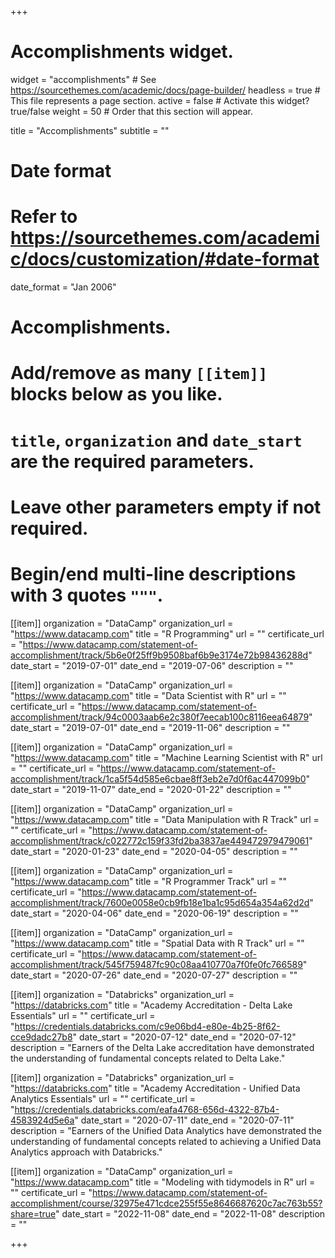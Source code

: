 +++
# Accomplishments widget.
widget = "accomplishments"  # See https://sourcethemes.com/academic/docs/page-builder/
headless = true  # This file represents a page section.
active = false  # Activate this widget? true/false
weight = 50  # Order that this section will appear.

title = "Accomplish&shy;ments"
subtitle = ""

# Date format
#   Refer to https://sourcethemes.com/academic/docs/customization/#date-format
date_format = "Jan 2006"

# Accomplishments.
#   Add/remove as many `[[item]]` blocks below as you like.
#   `title`, `organization` and `date_start` are the required parameters.
#   Leave other parameters empty if not required.
#   Begin/end multi-line descriptions with 3 quotes `"""`.

[[item]]
  organization = "DataCamp"
  organization_url = "https://www.datacamp.com"
  title = "R Programming"
  url = ""
  certificate_url = "https://www.datacamp.com/statement-of-accomplishment/track/5b6e0f25ff9b9508baf6b9e3174e72b98436288d"
  date_start = "2019-07-01"
  date_end = "2019-07-06"
  description = ""

[[item]]
  organization = "DataCamp"
  organization_url = "https://www.datacamp.com"
  title = "Data Scientist with R"
  url = ""
  certificate_url = "https://www.datacamp.com/statement-of-accomplishment/track/94c0003aab6e2c380f7eecab100c8116eea64879"
  date_start = "2019-07-01"
  date_end = "2019-11-06"
  description = ""

[[item]]
  organization = "DataCamp"
  organization_url = "https://www.datacamp.com"
  title = "Machine Learning Scientist with R"
  url = ""
  certificate_url = "https://www.datacamp.com/statement-of-accomplishment/track/1ca5f54d585e6cbae8ff3eb2e7d0f6ac447099b0"
  date_start = "2019-11-07"
  date_end = "2020-01-22"
  description = ""

[[item]]
  organization = "DataCamp"
  organization_url = "https://www.datacamp.com"
  title = "Data Manipulation with R Track"
  url = ""
  certificate_url = "https://www.datacamp.com/statement-of-accomplishment/track/c022772c159f33fd2ba3837ae449472979479061"
  date_start = "2020-01-23"
  date_end = "2020-04-05"
  description = ""
  
[[item]]
  organization = "DataCamp"
  organization_url = "https://www.datacamp.com"
  title = "R Programmer Track"
  url = ""
  certificate_url = "https://www.datacamp.com/statement-of-accomplishment/track/7600e0058e0cb9fb18e1ba1c95d654a354a62d2d"
  date_start = "2020-04-06"
  date_end = "2020-06-19"
  description = ""

[[item]]
  organization = "DataCamp"
  organization_url = "https://www.datacamp.com"
  title = "Spatial Data with R Track"
  url = ""
  certificate_url = "https://www.datacamp.com/statement-of-accomplishment/track/545f759487fc90c08aa410770a7f0fe0fc766589"
  date_start = "2020-07-26"
  date_end = "2020-07-27"
  description = ""
  
[[item]]
  organization = "Databricks"
  organization_url = "https://databricks.com"
  title = "Academy Accreditation - Delta Lake Essentials"
  url = ""
  certificate_url = "https://credentials.databricks.com/c9e06bd4-e80e-4b25-8f62-cce9dadc27b8"
  date_start = "2020-07-12"
  date_end = "2020-07-12"
  description = "Earners of the Delta Lake accreditation have demonstrated the understanding of fundamental concepts related to Delta Lake."
  
[[item]]
  organization = "Databricks"
  organization_url = "https://databricks.com"
  title = "Academy Accreditation - Unified Data Analytics Essentials"
  url = ""
  certificate_url = "https://credentials.databricks.com/eafa4768-656d-4322-87b4-4583924d5e6a"
  date_start = "2020-07-11"
  date_end = "2020-07-11"
  description = "Earners of the Unified Data Analytics have demonstrated the understanding of fundamental concepts related to achieving a Unified Data Analytics approach with Databricks."

[[item]]
  organization = "DataCamp"
  organization_url = "https://www.datacamp.com"
  title = "Modeling with tidymodels in R"
  url = ""
  certificate_url = "https://www.datacamp.com/statement-of-accomplishment/course/32975e471cdce255f55e8646687620c7ac763b55?share=true"
  date_start = "2022-11-08"
  date_end = "2022-11-08"
  description = ""
  
+++
